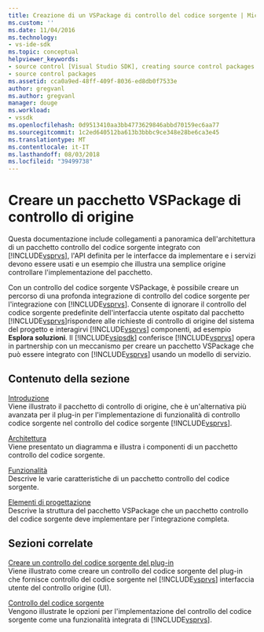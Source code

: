 ```yaml
---
title: Creazione di un VSPackage di controllo del codice sorgente | Microsoft Docs
ms.custom: ''
ms.date: 11/04/2016
ms.technology:
- vs-ide-sdk
ms.topic: conceptual
helpviewer_keywords:
- source control [Visual Studio SDK], creating source control packages
- source control packages
ms.assetid: cca0a9ed-48ff-409f-8036-ed8db0f7533e
author: gregvanl
ms.author: gregvanl
manager: douge
ms.workload:
- vssdk
ms.openlocfilehash: 0d9513410aa3bb4773629846abbd70159ec6aa77
ms.sourcegitcommit: 1c2ed640512ba613b3bbbc9ce348e28be6ca3e45
ms.translationtype: MT
ms.contentlocale: it-IT
ms.lasthandoff: 08/03/2018
ms.locfileid: "39499738"
---
```

# <a name="create-a-source-control-vspackage"></a>Creare un pacchetto VSPackage di controllo di origine
Questa documentazione include collegamenti a panoramica dell'architettura di un pacchetto controllo del codice sorgente integrato con [!INCLUDE[vsprvs](../../code-quality/includes/vsprvs_md.md)], l'API definita per le interfacce da implementare e i servizi devono essere usati e un esempio che illustra una semplice origine controllare l'implementazione del pacchetto.  
  
 Con un controllo del codice sorgente VSPackage, è possibile creare un percorso di una profonda integrazione di controllo del codice sorgente per l'integrazione con [!INCLUDE[vsprvs](../../code-quality/includes/vsprvs_md.md)]. Consente di ignorare il controllo del codice sorgente predefinite dell'interfaccia utente ospitato dal pacchetto [!INCLUDE[vsprvs](../../code-quality/includes/vsprvs_md.md)]rispondere alle richieste di controllo di origine del sistema del progetto e interagirvi [!INCLUDE[vsprvs](../../code-quality/includes/vsprvs_md.md)] componenti, ad esempio **Esplora soluzioni**. Il [!INCLUDE[vsipsdk](../../extensibility/includes/vsipsdk_md.md)] conferisce [!INCLUDE[vsprvs](../../code-quality/includes/vsprvs_md.md)] opera in partnership con un meccanismo per creare un pacchetto VSPackage che può essere integrato con [!INCLUDE[vsprvs](../../code-quality/includes/vsprvs_md.md)] usando un modello di servizio.  
  
## <a name="in-this-section"></a>Contenuto della sezione  
 [Introduzione](../../extensibility/internals/getting-started-with-source-control-vspackages.md)  
 Viene illustrato il pacchetto di controllo di origine, che è un'alternativa più avanzata per il plug-in per l'implementazione di funzionalità di controllo codice sorgente nel controllo del codice sorgente [!INCLUDE[vsprvs](../../code-quality/includes/vsprvs_md.md)].  
  
 [Architettura](../../extensibility/internals/source-control-vspackage-architecture.md)  
 Viene presentato un diagramma e illustra i componenti di un pacchetto controllo del codice sorgente.  
  
 [Funzionalità](../../extensibility/internals/source-control-vspackage-features.md)  
 Descrive le varie caratteristiche di un pacchetto controllo del codice sorgente.  
  
 [Elementi di progettazione](../../extensibility/internals/source-control-vspackage-design-elements.md)  
 Descrive la struttura del pacchetto VSPackage che un pacchetto controllo del codice sorgente deve implementare per l'integrazione completa.  
  
## <a name="related-sections"></a>Sezioni correlate  
 [Creare un controllo del codice sorgente del plug-in](../../extensibility/internals/creating-a-source-control-plug-in.md)  
 Viene illustrato come creare un controllo del codice sorgente del plug-in che fornisce controllo del codice sorgente nel [!INCLUDE[vsprvs](../../code-quality/includes/vsprvs_md.md)] interfaccia utente del controllo origine (UI).  
  
 [Controllo del codice sorgente](../../extensibility/internals/source-control.md)  
 Vengono illustrate le opzioni per l'implementazione del controllo del codice sorgente come una funzionalità integrata di [!INCLUDE[vsprvs](../../code-quality/includes/vsprvs_md.md)].
